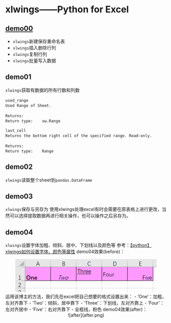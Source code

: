 # xlwings——Python for Excel
## [demo00](https://github.com/BellaZZZZZ/xlwings-demo/blob/master/demo/demo00.py)
- `xlwings`新建保存重命名表
- `xlwings`插入删除行列
- `xlwings`复制行列
- `xlwings`批量写入数据
## demo01
`xlwings`获取有数据的所有行数和列数
```
used_range
Used Range of Sheet.
 
Returns:	
Return type:	xw.Range
```
```
last_cell
Returns the bottom right cell of the specified range. Read-only.
 
Returns:	
Return type:	Range
```
## demo02
`xlwings`读取整个sheet到`pandas.DataFrame`
## demo03
`xlwings`保存与另存为
使用xlwings处理excel有时会需要在原表格上进行更改，当然可以选择提取数据再进行相关操作，也可以操作之后另存为。
## demo04
`xlwings`设置字体加粗、倾斜、居中、下划线以及颜色等
参考：[【python】xlwings如何设置字体、颜色等属性](https://blog.csdn.net/weixin_37577134/article/details/89048798)
demo04效果(before)：
<div align=center>
  <img src="before.png"/>
</div>
运用该博主的方法，我们先在excel把自己想要的格式设置出来：
- ‘One’：加粗，左对齐靠下
- ‘Two’：倾斜，居中靠下
- ‘Three’：下划线，左对齐靠上
- ‘Four’：左对齐居中
- ‘Five’：右对齐靠下
- 全框线，粉色
demo04效果(after)：
<div align=center>![after](after.png)</div>



